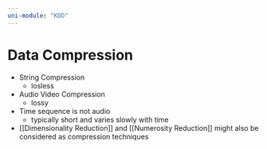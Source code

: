 ```yaml
---
uni-module: "KDD"
---
```


# Data Compression

- String Compression
  - losless
- Audio Video Compression
  - lossy
- Time sequence is not audio
  - typically short and varies slowly with time
- [[Dimensionality Reduction]] and [[Numerosity Reduction]] might also be considered as compression techniques
